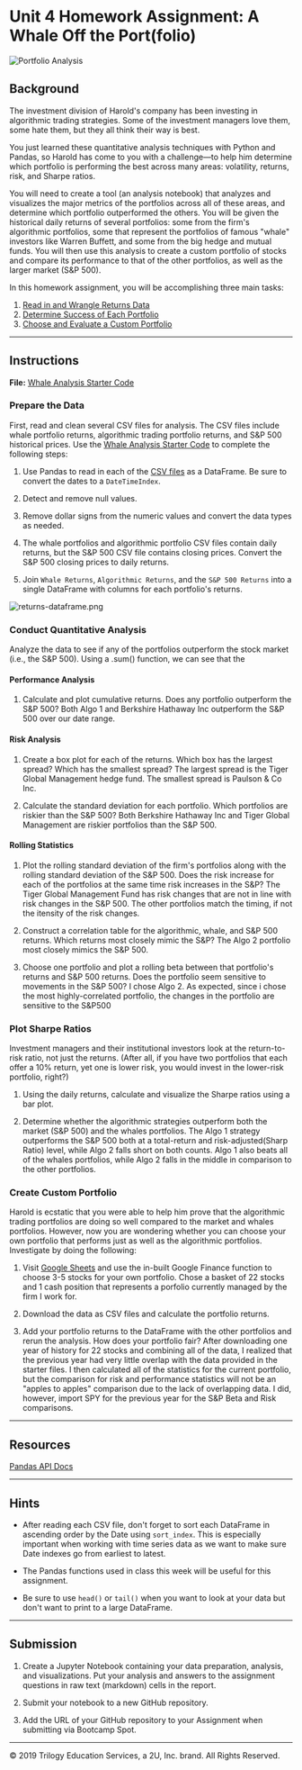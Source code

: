 # Unit 4 Homework Assignment: A Whale Off the Port(folio)

![Portfolio Analysis](Images/portfolio-analysis.png)

## Background

The investment division of Harold's company has been investing in algorithmic trading strategies. Some of the investment managers love them, some hate them, but they all think their way is best.

You just learned these quantitative analysis techniques with Python and Pandas, so Harold has come to you with a challenge—to help him determine which portfolio is performing the best across many areas: volatility, returns, risk, and Sharpe ratios.

You will need to create a tool (an analysis notebook) that analyzes and visualizes the major metrics of the portfolios across all of these areas, and determine which portfolio outperformed the others. You will be given the historical daily returns of several portfolios: some from the firm's algorithmic portfolios, some that represent the portfolios of famous "whale" investors like Warren Buffett, and some from the big hedge and mutual funds. You will then use this analysis to create a custom portfolio of stocks and compare its performance to that of the other portfolios, as well as the larger market (S&P 500).

In this homework assignment, you will be accomplishing three main tasks:

1. [Read in and Wrangle Returns Data](#Prepare-the-Data)
2. [Determine Success of Each Portfolio](#Conduct-Quantitative-Analysis)
3. [Choose and Evaluate a Custom Portfolio](#Create-Custom-Portfolio)

---

## Instructions

**File:** [Whale Analysis Starter Code](Starter_Code/whale_analysis.ipynb)

### Prepare the Data

First, read and clean several CSV files for analysis. The CSV files include whale portfolio returns, algorithmic trading portfolio returns, and S&P 500 historical prices. Use the [Whale Analysis Starter Code](Starter_Code/whale_analysis.ipynb) to complete the following steps:

1. Use Pandas to read in each of the [CSV files](Starter_Code/Resources) as a DataFrame. Be sure to convert the dates to a `DateTimeIndex`.

2. Detect and remove null values.

3. Remove dollar signs from the numeric values and convert the data types as needed.

4. The whale portfolios and algorithmic portfolio CSV files contain daily returns, but the S&P 500 CSV file contains closing prices. Convert the S&P 500 closing prices to daily returns.

5. Join `Whale Returns`, `Algorithmic Returns`, and the `S&P 500 Returns` into a single DataFrame with columns for each portfolio's returns.

  ![returns-dataframe.png](Images/returns-dataframe.png)

### Conduct Quantitative Analysis

Analyze the data to see if any of the portfolios outperform the stock market (i.e., the S&P 500). 
Using a .sum() function, we can see that the 

#### Performance Analysis

1. Calculate and plot cumulative returns. Does any portfolio outperform the S&P 500? 
Both Algo 1 and Berkshire Hathaway Inc outperform the S&P 500 over our date range. 

#### Risk Analysis

1. Create a box plot for each of the returns. Which box has the largest spread? Which has the smallest spread?
The largest spread is the Tiger Global Management hedge fund. The smallest spread is Paulson & Co Inc.

2. Calculate the standard deviation for each portfolio. Which portfolios are riskier than the S&P 500? 
Both Berkshire Hathaway Inc and Tiger Global Management are riskier portfolios than the S&P 500. 

#### Rolling Statistics

1. Plot the rolling standard deviation of the firm's portfolios along with the rolling standard deviation of the S&P 500. Does the risk increase for each of the portfolios at the same time risk increases in the S&P?
The Tiger Global Management Fund has risk changes that are not in line with risk changes in the S&P 500. The other portfolios match the timing, if not the itensity of the risk changes. 

2. Construct a correlation table for the algorithmic, whale, and S&P 500 returns. Which returns most closely mimic the S&P?
The Algo 2 portfolio most closely mimics the S&P 500. 

3. Choose one portfolio and plot a rolling beta between that portfolio's returns and S&P 500 returns. Does the portfolio seem sensitive to movements in the S&P 500?
I chose Algo 2. As expected, since i chose the most highly-correlated portfolio, the changes in the portfolio are sensitive to the S&P500

### Plot Sharpe Ratios

Investment managers and their institutional investors look at the return-to-risk ratio, not just the returns. (After all, if you have two portfolios that each offer a 10% return, yet one is lower risk, you would invest in the lower-risk portfolio, right?)

1. Using the daily returns, calculate and visualize the Sharpe ratios using a bar plot.

2. Determine whether the algorithmic strategies outperform both the market (S&P 500) and the whales portfolios.
The Algo 1 strategy outperforms the S&P 500 both at a total-return and risk-adjusted(Sharp Ratio) level, while Algo 2 falls short on both counts. Algo 1 also beats all of the whales portfolios, while Algo 2 falls in the middle in comparison to the other portfolios. 

### Create Custom Portfolio

Harold is ecstatic that you were able to help him prove that the algorithmic trading portfolios are doing so well compared to the market and whales portfolios. However, now you are wondering whether you can choose your own portfolio that performs just as well as the algorithmic portfolios. Investigate by doing the following:

1. Visit [Google Sheets](https://docs.google.com/spreadsheets/) and use the in-built Google Finance function to choose 3-5 stocks for your own portfolio.
Chose a basket of 22 stocks and 1 cash position that represents a porfolio currently managed by the firm I work for. 

2. Download the data as CSV files and calculate the portfolio returns.

3. Add your portfolio returns to the DataFrame with the other portfolios and rerun the analysis. How does your portfolio fair?
After downloading one year of history for 22 stocks and combining all of the data, I realized that the previous year had very little overlap with the data provided in the starter files. I then calculated all of the statistics for the current portfolio, but the comparison for risk and performance statistics will not be an "apples to apples" comparison due to the lack of overlapping data. I did, however, import SPY for the previous year for the S&P Beta and Risk comparisons. 


---

## Resources

[Pandas API Docs](https://pandas.pydata.org/pandas-docs/stable/reference/index.html)

---

## Hints

* After reading each CSV file, don't forget to sort each DataFrame in ascending order by the Date using `sort_index`. This is especially important when working with time series data as we want to make sure Date indexes go from earliest to latest.

* The Pandas functions used in class this week will be useful for this assignment.

* Be sure to use `head()` or `tail()` when you want to look at your data but don't want to print to a large DataFrame.

---

## Submission

1. Create a Jupyter Notebook containing your data preparation, analysis, and visualizations. Put your analysis and answers to the assignment questions in raw text (markdown) cells in the report.

2. Submit your notebook to a new GitHub repository.

3. Add the URL of your GitHub repository to your Assignment when submitting via Bootcamp Spot.

---

© 2019 Trilogy Education Services, a 2U, Inc. brand. All Rights Reserved.
